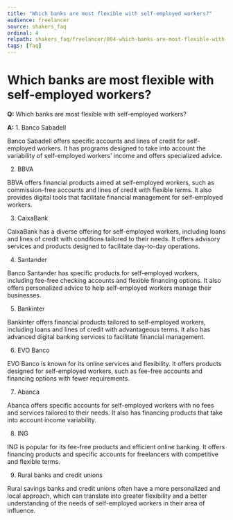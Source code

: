 ```yaml
---
title: "Which banks are most flexible with self-employed workers?"
audience: freelancer
source: shakers_faq
ordinal: 4
relpath: shakers_faq/freelancer/004-which-banks-are-most-flexible-with-self-employed-workers.md
tags: [faq]
---
```


# Which banks are most flexible with self-employed workers?

**Q:** Which banks are most flexible with self-employed workers?

**A:** 1. Banco Sabadell

Banco Sabadell offers specific accounts and lines of credit for self-employed workers. It has programs designed to take into account the variability of self-employed workers' income and offers specialized advice.

2. BBVA

BBVA offers financial products aimed at self-employed workers, such as commission-free accounts and lines of credit with flexible terms. It also provides digital tools that facilitate financial management for self-employed workers.

3. CaixaBank

CaixaBank has a diverse offering for self-employed workers, including loans and lines of credit with conditions tailored to their needs. It offers advisory services and products designed to facilitate day-to-day operations.

4. Santander

Banco Santander has specific products for self-employed workers, including fee-free checking accounts and flexible financing options. It also offers personalized advice to help self-employed workers manage their businesses.

5. Bankinter

Bankinter offers financial products tailored to self-employed workers, including loans and lines of credit with advantageous terms. It also has advanced digital banking services to facilitate financial management.

6. EVO Banco

EVO Banco is known for its online services and flexibility. It offers products designed for self-employed workers, such as fee-free accounts and financing options with fewer requirements.

7. Abanca

Abanca offers specific accounts for self-employed workers with no fees and services tailored to their needs. It also has financing products that take into account income variability.

8. ING

ING is popular for its fee-free products and efficient online banking. It offers financing products and specific accounts for freelancers with competitive and flexible terms.

9. Rural banks and credit unions

Rural savings banks and credit unions often have a more personalized and local approach, which can translate into greater flexibility and a better understanding of the needs of self-employed workers in their area of influence.
